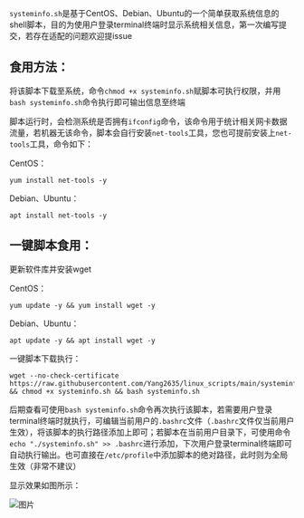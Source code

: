 
`systeminfo.sh`是基于CentOS、Debian、Ubuntu的一个简单获取系统信息的shell脚本，目的为使用户登录terminal终端时显示系统相关信息，第一次编写提交，若存在适配的问题欢迎提issue

## 食用方法：
将该脚本下载至系统，命令`chmod +x systeminfo.sh`赋脚本可执行权限，并用`bash systeminfo.sh`命令执行即可输出信息至终端

脚本运行时，会检测系统是否拥有`ifconfig`命令，该命令用于统计相关网卡数据流量，若机器无该命令，脚本会自行安装`net-tools`工具，您也可提前安装上`net-tools`工具，命令如下：

CentOS：
```shell
yum install net-tools -y
```

Debian、Ubuntu：
```shell
apt install net-tools -y
```
## 一键脚本食用：
更新软件库并安装wget

CentOS：
```shell
yum update -y && yum install wget -y
```
Debian、Ubuntu：
```shell
apt update -y && apt install wget -y
```

一键脚本下载执行：

```shell
wget --no-check-certificate https://raw.githubusercontent.com/Yang2635/linux_scripts/main/systeminfo.sh && chmod +x systeminfo.sh && bash systeminfo.sh
```


后期查看可使用`bash systeminfo.sh`命令再次执行该脚本，若需要用户登录terminal终端时就执行，可编辑当前用户的`.bashrc`文件（`.bashrc`文件仅当前用户生效），将该脚本的执行路径添加上即可；若脚本在当前用户目录下，可使用命令`echo "./systeminfo.sh" >> .bashrc`进行添加，下次用户登录terminal终端即可自动执行输出。也可直接在`/etc/profile`中添加脚本的绝对路径，此时则为全局生效（非常不建议）

显示效果如图所示：

![图片](https://user-images.githubusercontent.com/60431848/111864695-7920de00-899d-11eb-97a8-5daf8d5df60a.png)

